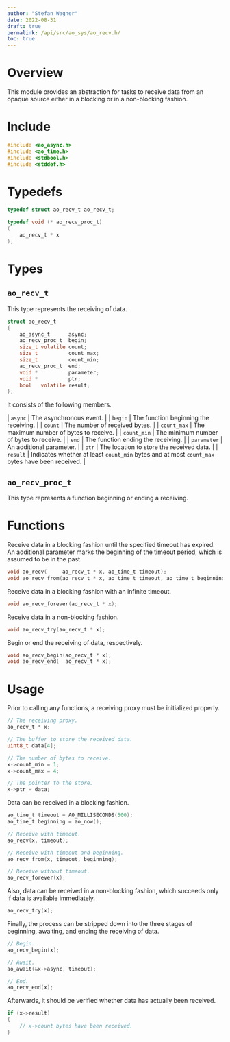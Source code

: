 ```yaml
---
author: "Stefan Wagner"
date: 2022-08-31
draft: true
permalink: /api/src/ao_sys/ao_recv.h/
toc: true
---
```


# Overview

This module provides an abstraction for tasks to receive data from an opaque source either in a blocking or in a non-blocking fashion.

# Include

```c
#include <ao_async.h>
#include <ao_time.h>
#include <stdbool.h>
#include <stddef.h>
```

# Typedefs

```c
typedef struct ao_recv_t ao_recv_t;
```

```c
typedef void (* ao_recv_proc_t)
(
    ao_recv_t * x
);
```

# Types

## `ao_recv_t`

This type represents the receiving of data.

```c
struct ao_recv_t
{
    ao_async_t      async;
    ao_recv_proc_t  begin;
    size_t volatile count;
    size_t          count_max;
    size_t          count_min;
    ao_recv_proc_t  end;
    void *          parameter;
    void *          ptr;
    bool   volatile result;
};
```

It consists of the following members.

| `async` | The asynchronous event. |
| `begin` | The function beginning the receiving. |
| `count` | The number of received bytes. |
| `count_max` | The maximum number of bytes to receive. |
| `count_min` | The minimum number of bytes to receive. |
| `end` | The function ending the receiving. |
| `parameter` | An additional parameter. |
| `ptr` | The location to store the received data. |
| `result` | Indicates whether at least `count_min` bytes and at most `count_max` bytes have been received. |

## `ao_recv_proc_t`

This type represents a function beginning or ending a receiving.

# Functions

Receive data in a blocking fashion until the specified timeout has expired. An additional parameter marks the beginning of the timeout period, which is assumed to be in the past.

```c
void ao_recv(     ao_recv_t * x, ao_time_t timeout);
void ao_recv_from(ao_recv_t * x, ao_time_t timeout, ao_time_t beginning);
```

Receive data in a blocking fashion with an infinite timeout.

```c
void ao_recv_forever(ao_recv_t * x);
```

Receive data in a non-blocking fashion.

```c
void ao_recv_try(ao_recv_t * x);
```

Begin or end the receiving of data, respectively.

```c
void ao_recv_begin(ao_recv_t * x);
void ao_recv_end(  ao_recv_t * x);
```

# Usage

Prior to calling any functions, a receiving proxy must be initialized properly.

```c
// The receiving proxy.
ao_recv_t * x;
```

```c
// The buffer to store the received data.
uint8_t data[4];
```

```c
// The number of bytes to receive.
x->count_min = 1;
x->count_max = 4;

// The pointer to the store.
x->ptr = data;
```

Data can be received in a blocking fashion.

```c
ao_time_t timeout = AO_MILLISECONDS(500);
ao_time_t beginning = ao_now();
```

```c
// Receive with timeout.
ao_recv(x, timeout);

// Receive with timeout and beginning.
ao_recv_from(x, timeout, beginning);

// Receive without timeout.
ao_recv_forever(x);
```

Also, data can be received in a non-blocking fashion, which succeeds only if data is available immediately.

```c
ao_recv_try(x);
```

Finally, the process can be stripped down into the three stages of beginning, awaiting, and ending the receiving of data.

```c
// Begin.
ao_recv_begin(x);

// Await.
ao_await(&x->async, timeout);

// End.
ao_recv_end(x);
```

Afterwards, it should be verified whether data has actually been received.

```c
if (x->result)
{
    // x->count bytes have been received.
}
```
